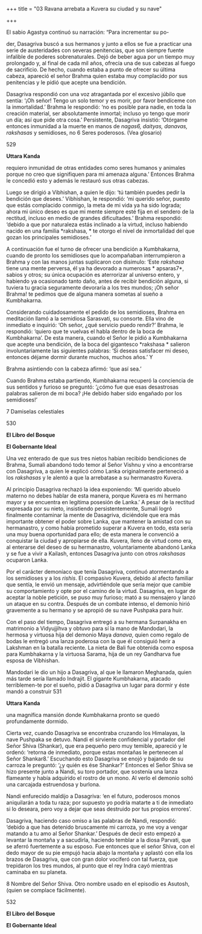 +++
title = "03 Ravana arrebata a Kuvera su ciudad y su nave"

+++

El sabio Agastya continuó su narración: “Para incrementar su po-

der, Dasagriva buscó a sus hermanos y junto a ellos se fue a practicar una serie de austeridades con severas penitencias, que son siempre fuente infalible de poderes sobrenaturales. Dejó de beber agua por un tiempo muy prolongado y, al final de cada mil años, ofrecía una de sus cabezas al fuego de sacrificio. De hecho, cuando estaba a punto de ofrecer su última cabeza, apareció el señor Brahma quien estaba muy complacido por sus penitencias y le pidió que acepte una bendición.

Dasagriva respondió con una voz atragantada por el excesivo júbilo que sentía: ‘¡Oh señor\! Tengo un solo temor y es morir, por favor bendíceme con la inmortalidad.’ Brahma le respondió: ‘no es posible para nadie, en toda la creación material, ser absolutamente inmortal; incluso yo tengo que morir un día; así que pide otra cosa.’ Persistente, Dasagriva insistió: ‘Otórgame entonces inmunidad a la muerte en manos de *nagas6, daityas, danavas, rakshasas* y semidioses, no 6 Seres poderosos. \(Vea glosario\)

529

**Uttara Kanda**

requiero inmunidad de otras entidades como seres humanos y animales porque no creo que signifiquen para mi amenaza alguna.’ Entonces Brahma le concedió esto y además le restauró sus otras cabezas.

Luego se dirigió a Vibhishan, a quien le dijo: ‘tú también puedes pedir la bendición que desees.’ Vibhishan, le respondió: ‘mi querido señor, puesto que estás complacido conmigo, la meta de mi vida ya ha sido lograda; ahora mi único deseo es que mi mente siempre esté fija en el sendero de la rectitud, incluso en medio de grandes dificultades.’ Brahma respondió: ‘debido a que por naturaleza estás inclinado a la virtud, incluso habiendo nacido en una familia *rakshasa, * te otorgo el nivel de inmortalidad del que gozan los principales semidioses.’

A continuación fue el turno de ofrecer una bendición a Kumbhakarna, cuando de pronto los semidioses que lo acompañaban interrumpieron a Brahma y con las manos juntas suplicaron con disimulo: ‘Este *rakshasa* tiene una mente perversa, él ya ha devorado a numerosas * apsaras7*, sabios y otros; su única ocupación es aterrorizar al universo entero, y habiendo ya ocasionado tanto daño, antes de recibir bendición alguna, si tuviera tu gracia seguramente devoraría a los tres mundos; ¡Oh señor Brahma\! te pedimos que de alguna manera sometas al sueño a Kumbhakarna.

Considerando cuidadosamente el pedido de los semidioses, Brahma en meditación llamó a la semidiosa Sarasvati, su consorte. Ella vino de inmediato e inquirió: ‘Oh señor, ¿qué servicio puedo rendir?’ Brahma, le respondió: ‘quiero que te vuelvas el habla dentro de la boca de Kumbhakarna’. De esta manera, cuando el Señor le pidió a Kumbhakarna que acepte una bendición, de la boca del gigantesco *rakshasa * salieron involuntariamente las siguientes palabras: ‘Si deseas satisfacer mi deseo, entonces déjame dormir durante muchos, muchos años.’ Y

Brahma asintiendo con la cabeza afirmó: ‘que así sea.’

Cuando Brahma estaba partiendo, Kumbhakarna recuperó la conciencia de sus sentidos y furioso se preguntó: ‘¿cómo fue que esas desastrosas palabras salieron de mi boca? ¡He debido haber sido engañado por los semidioses\!’

7 Damiselas celestiales

530

**El Libro del Bosque**

**El Gobernante Ideal**

Una vez enterado de que sus tres nietos habían recibido bendiciones de Brahma, Sumali abandonó todo temor al Señor Vishnu y vino a encontrarse con Dasagriva, a quien le explicó cómo Lanka originalmente perteneció a los *rakshasas* y le alentó a que la arrebatase a su hermanastro Kuvera.

Al principio Dasagriva rechazó la idea exponiendo: ‘Mí querido abuelo materno no debes hablar de esta manera, porque Kuvera es mi hermano mayor y se encuentra en legítima posesión de Lanka.’ A pesar de la rectitud expresada por su nieto, insistiendo persistentemente, Sumali logró finalmente contaminar la mente de Dasagriva, diciéndole que era más importante obtener el poder sobre Lanka, que mantener la amistad con su hermanastro, y como había prometido superar a Kuvera en todo, esta sería una muy buena oportunidad para ello; de esta manera le convenció a conquistar la ciudad y apropiarse de ella. Kuvera, lleno de virtud como era, al enterarse del deseo de su hermanastro, voluntariamente abandonó Lanka y se fue a vivir a Kailash, entonces Dasagriva junto con otros *rakshasas* ocuparon Lanka.

Por el carácter demoníaco que tenía Dasagriva, continuó atormentando a los semidioses y a los *rishis*. El compasivo Kuvera, debido al afecto familiar que sentía, le envió un mensaje, advirtiéndole que sería mejor que cambie su comportamiento y opte por el camino de la virtud. Dasagriva, en lugar de aceptar la noble petición, se puso muy furioso; mató a su mensajero y lanzó un ataque en su contra. Después de un combate intenso, el demonio hirió gravemente a su hermano y se apropió de su nave Pushpaka para huir.

Con el paso del tiempo, Dasagriva entregó a su hermana Surpanakha en matrimonio a Vidyujjihva y obtuvo para sí la mano de Mandodari, la hermosa y virtuosa hija del demonio Maya *danava*, quien como regalo de bodas le entregó una lanza poderosa con la que él consiguió herir a Lakshman en la batalla reciente. La nieta de Bali fue obtenida como esposa para Kumbhakarna y la virtuosa Sarama, hija de un rey Gandharva fue esposa de Vibhishan.

Mandodari le dio un hijo a Dasagriva, al que le llamaron Meghanada, quien más tarde sería llamado Indrajit. El gigante Kumbhakarna, atacado terriblemen-te por el sueño, pidió a Dasagriva un lugar para dormir y éste mandó a construir 531

**Uttara Kanda**

una magnífica mansión donde Kumbhakarna pronto se quedó profundamente dormido.

Cierta vez, cuando Dasagriva se encontraba cruzando los Himalayas, la nave Pushpaka se detuvo. Nandi el sirviente confidencial y portador del Señor Shiva \(Shankar\), que era pequeño pero muy temible, apareció y le ordenó: ‘retorna de inmediato, porque estas montañas le pertenecen al Señor Shankar8.’ Escuchando esto Dasagriva se enojó y bajando de su carroza le preguntó: ‘¿y quién es ése Shankar?’ Entonces el Señor Shiva se hizo presente junto a Nandi, su toro portador, que sostenía una lanza flameante y había adquirido el rostro de un mono. Al verlo el demonio soltó una carcajada estruendosa y burlona.

Nandi enfurecido maldijo a Dasagriva: ‘en el futuro, poderosos monos aniquilarán a toda tu raza; por supuesto yo podría matarte a ti de inmediato si lo deseara, pero voy a dejar que seas destruido por tus propios errores’.

Dasagriva, haciendo caso omiso a las palabras de Nandi, respondió: ‘debido a que has detenido bruscamente mi carroza, yo me voy a vengar matando a tu amo al Señor Shankar.’ Después de decir esto empezó a levantar la montaña y a sacudirla, haciendo temblar a la diosa Parvati, que se aferró fuertemente a su esposo. Fue entonces que el señor Shiva, con el dedo mayor de su pie empujó hacia abajo la montaña y aplastó con ella los brazos de Dasagriva, que con gran dolor vociferó con tal fuerza, que trepidaron los tres mundos, al punto que el rey Indra cayó mientras caminaba en su planeta.

8 Nombre del Señor Shiva. Otro nombre usado en el episodio es Asutosh, \(quien se complace fácilmente\).

532

**El Libro del Bosque**

**El Gobernante Ideal**
